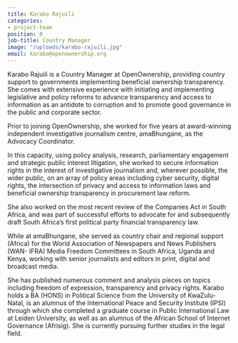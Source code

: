 ```yaml
---
title: Karabo Rajuili
categories:
- project-team
position: 8
job-title: Country Manager
image: "/uploads/karabo-rajuili.jpg"
email: karabo@openownership.org
---
```


Karabo Rajuili is a Country Manager at OpenOwnership, providing country
support to governments implementing beneficial ownership transparency.
She comes with extensive experience with initiating and implementing
legislative and policy reforms to advance transparency and access to
information as an antidote to corruption and to promote good governance in the
public and corporate sector.

Prior to joining OpenOwnership, she worked for five years at award-winning
independent investigative journalism centre, amaBhungane, as the Advocacy
Coordinator.

In this capacity, using policy analysis, research, parliamentary engagement
and strategic public interest litigation, she worked to secure information rights
in the interest of investigative journalism and, wherever possible, the wider
public, on an array of policy areas including cyber security, digital rights,
the intersection of privacy and access to information laws and beneficial
ownership transparency in procurement law reform.

She also worked on the most recent review of the Companies Act in South
Africa, and was part of successful efforts to advocate for and subsequently
draft South Africa’s first political party financial transparency law.

While at amaBhungane, she served as country chair and regional support
(Africa) for the World Association of Newspapers and News Publishers (WAN-
IFRA) Media Freedom Committees in South Africa, Uganda and Kenya,
working with senior journalists and editors in print, digital and broadcast
media.

She has published numerous comment and analysis pieces on topics
including freedom of expression, transparency and privacy rights.
Karabo holds a BA (HONS) in Political Science from the University of
KwaZulu-Natal, is an alumnus of the International Peace and Security Institute
(IPSI) through which she completed a graduate course in Public International
Law at Leiden University, as well as an alumnus of the African School of
Internet Governance (Afrisig). She is currently pursuing further studies in the
legal field.
